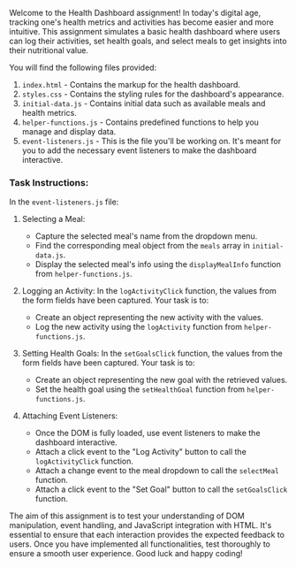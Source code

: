 Welcome to the Health Dashboard assignment! In today's digital age, tracking one's health metrics and activities has become easier and more intuitive. This assignment simulates a basic health dashboard where users can log their activities, set health goals, and select meals to get insights into their nutritional value.

You will find the following files provided:

1. `index.html` - Contains the markup for the health dashboard.
2. `styles.css` - Contains the styling rules for the dashboard's appearance.
3. `initial-data.js` - Contains initial data such as available meals and health metrics.
4. `helper-functions.js` - Contains predefined functions to help you manage and display data.
5. `event-listeners.js` - This is the file you'll be working on. It's meant for you to add the necessary event listeners to make the dashboard interactive.

### Task Instructions:

In the `event-listeners.js` file:

1. Selecting a Meal:

   - Capture the selected meal's name from the dropdown menu.
   - Find the corresponding meal object from the `meals` array in `initial-data.js`.
   - Display the selected meal's info using the `displayMealInfo` function from `helper-functions.js`.

2. Logging an Activity:
   In the `logActivityClick` function, the values from the form fields have been captured. Your task is to:

   - Create an object representing the new activity with the values.
   - Log the new activity using the `logActivity` function from `helper-functions.js`.

3. Setting Health Goals:
   In the `setGoalsClick` function, the values from the form fields have been captured. Your task is to:

   - Create an object representing the new goal with the retrieved values.
   - Set the health goal using the `setHealthGoal` function from `helper-functions.js`.

4. Attaching Event Listeners:
   - Once the DOM is fully loaded, use event listeners to make the dashboard interactive.
   - Attach a click event to the "Log Activity" button to call the `logActivityClick` function.
   - Attach a change event to the meal dropdown to call the `selectMeal` function.
   - Attach a click event to the "Set Goal" button to call the `setGoalsClick` function.

The aim of this assignment is to test your understanding of DOM manipulation, event handling, and JavaScript integration with HTML. It's essential to ensure that each interaction provides the expected feedback to users. Once you have implemented all functionalities, test thoroughly to ensure a smooth user experience. Good luck and happy coding!
